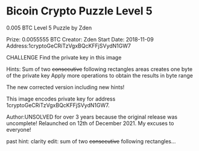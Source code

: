 # Bicoin Crypto Puzzle Level 5

0.005 BTC Level 5 Puzzle by Zden

Prize: 0.0055555 BTC
Creator: Zden
Start Date: 2018-11-09
Address:1cryptoGeCRiTzVgxBQcKFFjSVydN1GW7

CHALLENGE Find the private key in this image

Hints:
Sum of two ~~consecutive~~ following rectangles areas creates one byte of the private key
Apply more operations to obtain the results in byte range

The new corrected version including new hints!

This image encodes private key for address 1cryptoGeCRiTzVgxBQcKFFjSVydN1GW7.

Author:UNSOLVED for over 3 years because the original release was uncomplete! Relaunched on 12th of December 2021. My excuses to everyone!

past hint:
clarity edit: sum of two ~~consecutive~~ following rectangles...

